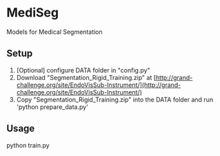 # MediSeg
Models for Medical Segmentation

## Setup

1. [Optional] configure DATA folder in "config.py"
2. Download "Segmentation_Rigid_Training.zip" at [http://grand-challenge.org/site/EndoVisSub-Instrument/](http://grand-challenge.org/site/EndoVisSub-Instrument/)
3. Copy "Segmentation_Rigid_Training.zip" into the DATA folder and run 'python prepare_data.py'

## Usage

python train.py
